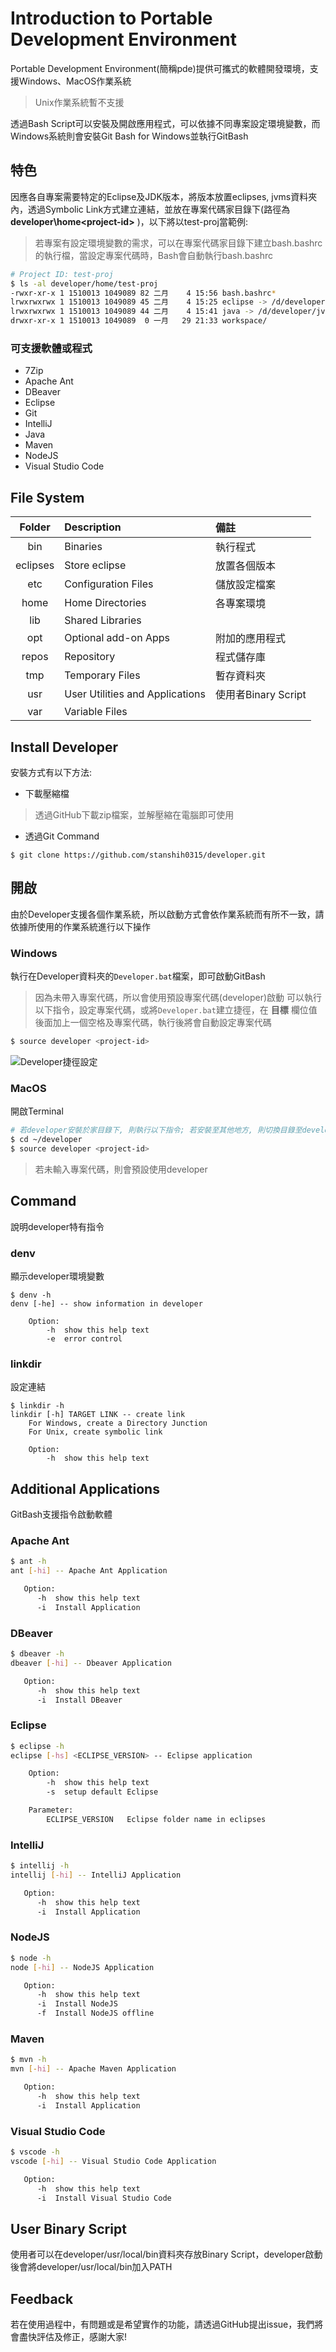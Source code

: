 # Introduction to Portable Development Environment

Portable Development Environment(簡稱pde)提供可攜式的軟體開發環境，支援Windows、MacOS作業系統

> Unix作業系統暫不支援

透過Bash Script可以安裝及開啟應用程式，可以依據不同專案設定環境變數，而Windows系統則會安裝Git Bash for Windows並執行GitBash

## 特色

因應各自專案需要特定的Eclipse及JDK版本，將版本放置eclipses, jvms資料夾內，透過Symbolic Link方式建立連結，並放在專案代碼家目錄下(路徑為 **developer\home\<project-id>** )，以下將以test-proj當範例:

> 若專案有設定環境變數的需求，可以在專案代碼家目錄下建立bash.bashrc的執行檔，當設定專案代碼時，Bash會自動執行bash.bashrc

```bash
# Project ID: test-proj
$ ls -al developer/home/test-proj
-rwxr-xr-x 1 1510013 1049089 82 二月    4 15:56 bash.bashrc*
lrwxrwxrwx 1 1510013 1049089 45 二月    4 15:25 eclipse -> /d/developer/eclipses/eclipse-jee-2019-06-R-win32-x86_64/
lrwxrwxrwx 1 1510013 1049089 44 二月    4 15:41 java -> /d/developer/jvms/jdk-7u02-windows-i586/
drwxr-xr-x 1 1510013 1049089  0 一月   29 21:33 workspace/
```

### 可支援軟體或程式

- 7Zip
- Apache Ant
- DBeaver
- Eclipse
- Git
- IntelliJ
- Java
- Maven
- NodeJS
- Visual Studio Code

## File System

| Folder  | Description          | 備註         |
| :-----: | :------------------- | :----------- |
| bin     | Binaries             | 執行程式      |
| eclipses | Store eclipse        | 放置各個版本  |
| etc     | Configuration Files  | 儲放設定檔案  |
| home    | Home Directories     | 各專案環境    |
| lib     | Shared Libraries     |
| opt     | Optional add-on Apps | 附加的應用程式 |
| repos   | Repository           | 程式儲存庫     |
| tmp     | Temporary Files      | 暫存資料夾     |
| usr     | User Utilities and Applications | 使用者Binary Script |
| var     | Variable Files       |

## Install Developer

安裝方式有以下方法:

- 下載壓縮檔
> 透過GitHub下載zip檔案，並解壓縮在電腦即可使用

- 透過Git Command

```
$ git clone https://github.com/stanshih0315/developer.git
```

## 開啟

由於Developer支援各個作業系統，所以啟動方式會依作業系統而有所不一致，請依據所使用的作業系統進行以下操作

### Windows

執行在Developer資料夾的`Developer.bat`檔案，即可啟動GitBash

> 因為未帶入專案代碼，所以會使用預設專案代碼(developer)啟動
> 可以執行以下指令，設定專案代碼，或將`Developer.bat`建立捷徑，在 **目標** 欄位值後面加上一個空格及專案代碼，執行後將會自動設定專案代碼

```bash
$ source developer <project-id>
```

![Developer捷徑設定](https://i.imgur.com/BiwMhW9.png)


### MacOS

開啟Terminal

```bash
# 若developer安裝於家目錄下, 則執行以下指令; 若安裝至其他地方, 則切換目錄至developer資料夾
$ cd ~/developer
$ source developer <project-id>
```

> 若未輸入專案代碼，則會預設使用developer

## Command

說明developer特有指令

### denv

顯示developer環境變數

```bash=
$ denv -h
denv [-he] -- show information in developer

    Option:
        -h  show this help text
        -e  error control
```

### linkdir

設定連結

```bash=
$ linkdir -h
linkdir [-h] TARGET LINK -- create link
    For Windows, create a Directory Junction
    For Unix, create symbolic link

    Option:
        -h  show this help text
```

## Additional Applications

GitBash支援指令啟動軟體

### Apache Ant

```bash
$ ant -h
ant [-hi] -- Apache Ant Application

   Option:
      -h  show this help text
      -i  Install Application
```

### DBeaver

```bash
$ dbeaver -h
dbeaver [-hi] -- Dbeaver Application

   Option:
      -h  show this help text
      -i  Install DBeaver
```

### Eclipse

```bash
$ eclipse -h
eclipse [-hs] <ECLIPSE_VERSION> -- Eclipse application

    Option:
        -h  show this help text
        -s  setup default Eclipse

    Parameter:
        ECLIPSE_VERSION   Eclipse folder name in eclipses
```

### IntelliJ

```bash
$ intellij -h
intellij [-hi] -- IntelliJ Application

   Option:
      -h  show this help text
      -i  Install Application
```

### NodeJS

```bash
$ node -h
node [-hi] -- NodeJS Application

   Option:
      -h  show this help text
      -i  Install NodeJS
      -f  Install NodeJS offline
```

### Maven

```bash
$ mvn -h
mvn [-hi] -- Apache Maven Application

   Option:
      -h  show this help text
      -i  Install Application
```

### Visual Studio Code

```bash
$ vscode -h
vscode [-hi] -- Visual Studio Code Application

   Option:
      -h  show this help text
      -i  Install Visual Studio Code
```

## User Binary Script

使用者可以在developer/usr/local/bin資料夾存放Binary Script，developer啟動後會將developer/usr/local/bin加入PATH

## Feedback

若在使用過程中，有問題或是希望實作的功能，請透過GitHub提出issue，我們將會盡快評估及修正，感謝大家!